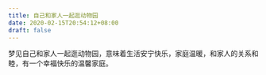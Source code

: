 ```yaml
---
title: 自己和家人一起逛动物园
date: 2020-02-15T20:54:12+08:00
draft: false
---
```


梦见自己和家人一起逛动物园，意味着生活安宁快乐，家庭温暖，和家人的关系和睦，有一个幸福快乐的温馨家庭。

